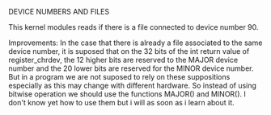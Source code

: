 DEVICE NUMBERS AND FILES

This kernel modules reads if there is a file connected to device number 90.

Improvements:
  In the case that there is already a file associated to the same device number, it is suposed that on the 32 bits of the int return value of register_chrdev,
  the 12 higher bits are reserved to the MAJOR device number and the 20 lower bits are reserved for the MINOR device number. 
  But in a program we are not suposed to rely on these suppositions especially as this may change with different hardware.
  So instead of using bitwise operation we should use the functions MAJOR() and MINOR(). I don't know yet how to use them but i will as soon as i learn about it.
